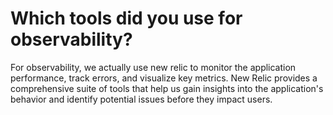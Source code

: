 # Which tools did you use for observability?
For observability, we actually use new relic to monitor the application performance, track errors, and visualize key metrics. New Relic provides a comprehensive suite of tools that help us gain insights into the application's behavior and identify potential issues before they impact users.

